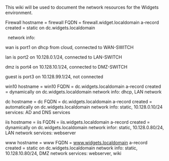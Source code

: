 This wiki will be used to document the network resources for the Widgets environment.

<html>
<body>

Firewall 
hostname = firewall 
FQDN = firewall.widget.localdomain a-record created = static on dc.widgets.localdomain 
  <p>&nbsp       network info: </p>
  <p> wan is port1 on dhcp from cloud, connected to WAN-SWITCH </p> 
  <p> lan is port2 on 10.128.0.1/24, connected to LAN-SWITCH </p>  
  <p> dmz is port4 on 10.128.10.1/24, connected to DMZ-SWITCH </p> 
  <p> guest is port3 on 10.128.99.1/24,  not connected </p>


win10 hostname = win10 FQDN = dc.widgets.localdomain a-record created = dynamically on dc.widgets.localdomain network info: dhcp, LAN network

dc hostname = dc FQDN = dc.widgets.localdomain a-record created = automatically on dc.widgets.localdomain network info: static, 10.128.0.10/24 services: AD and DNS services

iis hostname = iis FQDN = iis.widgets.localdomain a-record created = dynamically on dc.widgets.localdomain network infor: static, 10.128.0.80/24, LAN network services: webserver

www hostname = www FQDN = www.widgets.localdomain a-record created = static on dc.widgets.localdomain network info: static, 10.128.10.80/24, DMZ network services: webserver, wiki
</html>
<body>
